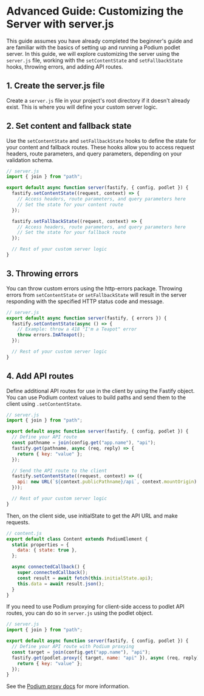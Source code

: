 # Advanced Guide: Customizing the Server with server.js

This guide assumes you have already completed the beginner's guide and are familiar with the basics of setting up and running a Podium podlet server. In this guide, we will explore customizing the server using the `server.js` file, working with the `setContentState` and `setFallbackState` hooks, throwing errors, and adding API routes.

## 1. Create the server.js file

Create a `server.js` file in your project's root directory if it doesn't already exist. This is where you will define your custom server logic.

## 2. Set content and fallback state

Use the `setContentState` and `setFallbackState` hooks to define the state for your content and fallback routes. These hooks allow you to access request headers, route parameters, and query parameters, depending on your validation schema.

```js
// server.js
import { join } from "path";

export default async function server(fastify, { config, podlet }) {
  fastify.setContentState((request, context) => {
    // Access headers, route parameters, and query parameters here
    // Set the state for your content route
  });

  fastify.setFallbackState((request, context) => {
    // Access headers, route parameters, and query parameters here
    // Set the state for your fallback route
  });

  // Rest of your custom server logic
}
```
## 3. Throwing errors

You can throw custom errors using the http-errors package. Throwing errors from `setContentState` or `setFallbackState` will result in the server responding with the specified HTTP status code and message.

```js
// server.js
export default async function server(fastify, { errors }) {
  fastify.setContentState(async () => {
    // Example: throw a 418 "I'm a Teapot" error
    throw errors.ImATeapot();
  });

  // Rest of your custom server logic
}
```

## 4. Add API routes

Define additional API routes for use in the client by using the Fastify object. You can use Podium context values to build paths and send them to the client using `.setContentState`.

```js
// server.js
import { join } from "path";

export default async function server(fastify, { config, podlet }) {
  // Define your API route
  const pathname = join(config.get("app.name"), "api");
  fastify.get(pathname, async (req, reply) => {
    return { key: "value" };
  });

  // Send the API route to the client
  fastify.setContentState((request, context) => ({
    api: new URL(`${context.publicPathname}/api`, context.mountOrigin).href,
  }));

  // Rest of your custom server logic
}
```
Then, on the client side, use initialState to get the API URL and make requests.

```js
// content.js
export default class Content extends PodiumElement {
  static properties = {
    data: { state: true },
  };

  async connectedCallback() {
    super.connectedCallback();
    const result = await fetch(this.initialState.api);
    this.data = await result.json();
  }
}
```

If you need to use Podium proxying for client-side access to podlet API routes, you can do so in `server.js` using the podlet object.

```js
// server.js
import { join } from "path";

export default async function server(fastify, { config, podlet }) {
  // Define your API route with Podium proxying
  const target = join(config.get("app.name"), "api");
  fastify.get(podlet.proxy({ target, name: "api" }), async (req, reply) => {
    return { key: "value" };
  });
}
```

See the [Podium proxy docs](https://podium-lib.io/docs/podlet/proxying) for more information.